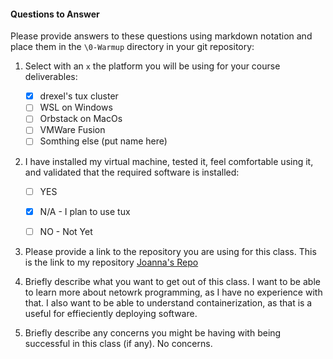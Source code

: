 #### Questions to Answer
Please provide answers to these questions using markdown notation and place them in the `\0-Warmup` directory in your git repository:

1. Select with an `x` the platform you will be using for your course deliverables:

    - [x] drexel's tux cluster
    - [ ] WSL on Windows
    - [ ] Orbstack on MacOs
    - [ ] VMWare Fusion
    - [ ] Somthing else (put name here)

2. I have installed my virtual machine, tested it, feel comfortable using it, and validated that the required software is installed:

    - [ ] YES
    - [x] N/A - I plan to use tux
    - [ ] NO - Not Yet


3. Please provide a link to the repository you are using for this class.
This is the link to my repository [Joanna's Repo](https://github.com/joannanguyen1/CS283)

4. Briefly describe what you want to get out of this class.
I want to be able to learn more about netowrk programming, as I have no experience with that. I also want to be able to understand containerization, as that is a useful for effieciently deploying software.

5. Briefly describe any concerns you might be having with being successful in this class (if any).
No concerns.